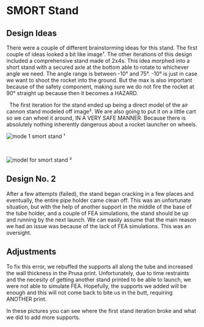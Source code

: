 



# SMORT Stand
## Design Ideas


There were a couple of different brainstorming ideas for this stand. The first couple of ideas looked a bit like image¹. The other iterations of this design included a comprehensive stand made of 2x4s. This idea morphed into a short stand with a secured axle at the bottom able to rotate to whichever angle we need. The angle range is between -10° and 75°. -10° is just in case we want to shoot the rocket into the ground. But the max is also important because of the safety component, making sure we do not fire the rocket at 90° straight up because then it becomes a HAZARD. 


&nbsp;
The first iteration for the stand ended up being a direct model of the air cannon stand modeled off image². We are also going to put it on a little cart so we can wheel it around, IN A VERY SAFE MANNER. Because there is absolutely nothing inherently dangerous about a rocket launcher on wheels.

![mode 1 smort stand](https://github.com/Pweder69/SMORT/assets/112962114/2399ef9b-2cfa-4fbe-a669-7ecdeb2607ae)
¹

&nbsp;

![model for smort stand](https://github.com/Pweder69/SMORT/assets/112962114/0563aa02-cb58-4b80-af9b-4fbd8360f276)
²

## Design No. 2

After a few attempts (failed), the stand began cracking in a few places and eventually, the entire pipe holder came clean off. This was an unfortunate situation, but with the help of another support in the middle of the base of the tube holder, and a couple of FEA simulations, the stand should be up and running by the next launch. We can easily assume that the main reason we had an issue was because of the lack of FEA simulations. This was an oversight. 


## Adjustments
To fix this error, we rebuffed the supports all along the tube and increased the wall thickness in the Prusa print. Unfortunately, due to time restraints and the necesity of getting another stand printed to be able to launch, we were not able to simulate FEA. Hopefully, the supports we added will be enough and this will not come back to bite us in the butt, requiring ANOTHER print. 

In these pictures you can see where the first stand iteration broke and what we did to add more supports.



